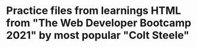 # Practice files from learnings HTML from "The Web Developer Bootcamp 2021" by most popular "Colt Steele"
